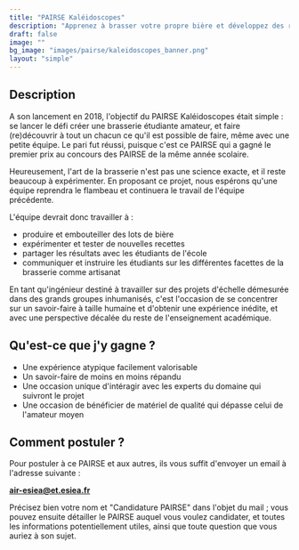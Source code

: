 ```yaml
---
title: "PAIRSE Kaléidoscopes"
description: "Apprenez à brasser votre propre bière et développez des recettes et savoir-faire innovants !"
draft: false
image: ""
bg_image: "images/pairse/kaleidoscopes_banner.png"
layout: "simple"
---
```


## Description
A son lancement en 2018, l'objectif du PAIRSE Kaléidoscopes était simple : se
lancer le défi créer une brasserie étudiante amateur, et faire (re)découvrir à
tout un chacun ce qu'il est possible de faire, même avec une petite équipe.  Le
pari fut réussi, puisque c'est ce PAIRSE qui a gagné le premier prix au concours
des PAIRSE de la même année scolaire. 

Heureusement, l'art de la brasserie n'est pas une science exacte, et il reste
beaucoup à expérimenter. En proposant ce projet, nous espérons qu'une équipe
reprendra le flambeau et continuera le travail de l'équipe précédente.

L'équipe devrait donc travailler à :
- produire et embouteiller des lots de bière
- expérimenter et tester de nouvelles recettes
- partager les résultats avec les étudiants de l'école
- communiquer et instruire les étudiants sur les différentes facettes de la
  brasserie comme artisanat

En tant qu'ingénieur destiné à travailler sur des projets d'échelle démesurée
dans des grands groupes inhumanisés, c'est l'occasion de se concentrer sur un
savoir-faire à taille humaine et d'obtenir une expérience inédite, et avec une
perspective décalée du reste de l'enseignement académique.

## Qu'est-ce que j'y gagne ?
- Une expérience atypique facilement valorisable
- Un savoir-faire de moins en moins répandu
- Une occasion unique d'intéragir avec les experts du domaine qui suivront le projet
- Une occasion de bénéficier de matériel de qualité qui dépasse celui de l'amateur moyen

## Comment postuler ?
Pour postuler à ce PAIRSE et aux autres, ils vous suffit d'envoyer un email à
l'adresse suivante : 

**air-esiea@et.esiea.fr**

Précisez bien votre nom et "Candidature PAIRSE" dans l'objet du mail ; vous pouvez
ensuite détailler le PAIRSE auquel vous voulez candidater, et toutes les
informations potentiellement utiles, ainsi que toute question que vous auriez à
son sujet.
